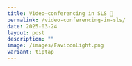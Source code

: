```yaml
---
title: Video–conferencing in SLS 🎥
permalink: /video-conferencing-in-sls/
date: 2025-03-24
layout: post
description: ""
image: /images/FaviconLight.png
variant: tiptap
---
```


